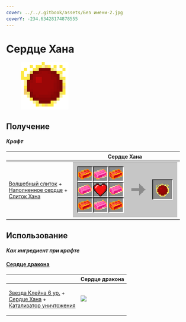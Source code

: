 ```yaml
---
cover: ../../.gitbook/assets/Без имени-2.jpg
coverY: -234.63428174878555
---
```


# Сердце Хана

<figure><img src="../../.gitbook/assets/red_128.png" alt=""><figcaption></figcaption></figure>

## Получение

#### _Крафт_

|                                                                                                                                                       | Сердце Хана                        |
| ----------------------------------------------------------------------------------------------------------------------------------------------------- | ---------------------------------- |
| <p><a href="fairy_ingot.md">Волшебный слиток</a> +<br><a href="heart.md">Наполненное сердце</a> +<br><a href="red_aurum_ingot.md">Слиток Хана</a></p> | ![](../../.gitbook/assets/red.png) |

## Использование

#### _Как ингредиент при крафте_

#### [Сердце дракона](dragon\_heart.md)

|                                                                                                                                                                   | Сердце дракона                               |
| ----------------------------------------------------------------------------------------------------------------------------------------------------------------- | -------------------------------------------- |
| <p><a href="klein_star_6.md">Звезда Клейна 6 ур.</a> +<br><a href="red.md">Сердце Хана</a> +<br><a href="destruction_catalyst.md">Катализатор уничтожения</a></p> | ![](../../.gitbook/assets/dragon\_heart.png) |
